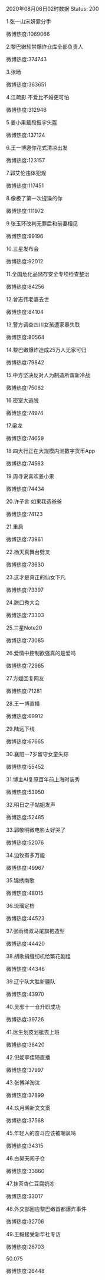 2020年08月06日02时数据
Status: 200

1.张一山宋妍霏分手

微博热度:1069066

2.黎巴嫩软禁爆炸仓库全部负责人

微博热度:374743

3.张旸

微博热度:363651

4.江疏影 不爱比不婚更可怕

微博热度:312946

5.姜小果戴段振宇头盔

微博热度:137124

6.王一博邀你花式清凉出发

微博热度:123157

7.郭艾伦违体犯规

微博热度:117451

8.像极了第一次搓澡的你

微博热度:111972

9.张玉环改判无罪后和前妻相见

微博热度:99196

10.三星发布会

微博热度:92012

11.全国危化品储存安全专项检查整治

微博热度:84256

12.曾志伟老婆去世

微博热度:84104

13.警方调查四川女孩遭家暴失联

微博热度:80564

14.黎巴嫩爆炸造成25万人无家可归

微博热度:79842

15.中方坚决反对人为制造所谓新冷战

微博热度:75082

16.密室大逃脱

微博热度:74974

17.梁龙

微博热度:74659

18.四大行正在大规模内测数字货币App

微博热度:74563

19.周寻说喜欢姜小果

微博热度:74434

20.许子言 如果我选爸爸

微博热度:74123

21.重启

微博热度:73961

22.杨天真舞台劈叉

微博热度:73630

23.这才是真正的仙女下凡

微博热度:73397

24.脱口秀大会

微博热度:73303

25.三星Note20

微博热度:73085

26.爱情中控制欲强真的是爱吗

微博热度:72965

27.方媛回复网友

微博热度:71281

28.王一博直播

微博热度:69912

29.陆远下线

微博热度:67665

30.襄阳一7岁留守女童失踪

微博热度:55452

31.博主AI复原百年前上海时装秀

微博热度:53950

32.明日之子站姐发声

微博热度:52485

33.郭敬明微电影太好哭了

微博热度:52076

34.边牧有多万能

微博热度:49967

35.锦绣南歌

微博热度:48015

36.琉璃定档

微博热度:44523

37.张雨绮双马尾旗袍造型

微博热度:44420

38.胡歌捐缝纫机给繁花剧组

微博热度:44346

39.辽宁队大胜新疆队

微博热度:43970

40.吴邪十一仓升职成功

微博热度:39726

41.医生划皮划艇去上班

微博热度:38420

42.倪妮李佳琦直播

微博热度:37997

43.张博洋淘汰

微博热度:37899

44.玖月晞新文文案

微博热度:37568

45.年轻人的奋斗应该被嘲讽吗

微博热度:34315

46.白昊天闯子仓

微博热度:33860

47.抹茶杏仁豆腐奶冻

微博热度:33017

48.外交部回应黎巴嫩首都爆炸事件

微博热度:32706

49.王毅接受新华社专访

微博热度:26703

50.075

微博热度:26448

